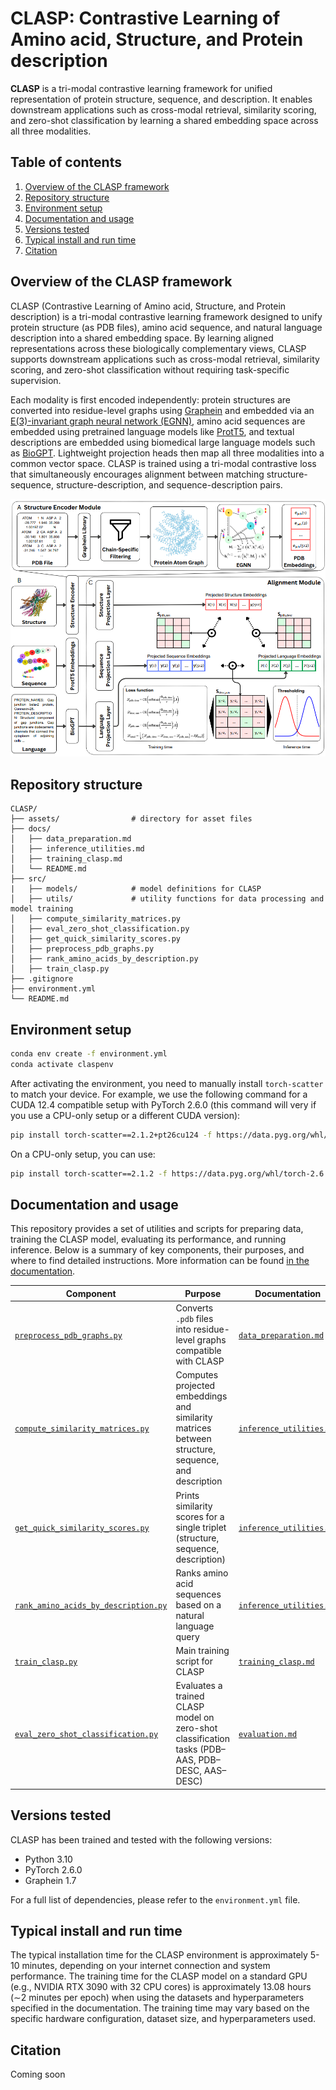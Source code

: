 # CLASP: Contrastive Learning of Amino acid, Structure, and Protein description

**CLASP** is a tri-modal contrastive learning framework for unified representation of protein structure, sequence, and description. It enables downstream applications such as cross-modal retrieval, similarity scoring, and zero-shot classification by learning a shared embedding space across all three modalities.


## Table of contents
1. [Overview of the CLASP framework](#overview-of-the-clasp-framework) 
2. [Repository structure](#repository-structure)
3. [Environment setup](#environment-setup)
4. [Documentation and usage](#documentation-and-usage)
5. [Versions tested](#versions-tested)
6. [Typical install and run time](#typical-install-and-run-time)
7. [Citation](#citation)

## Overview of the CLASP framework

CLASP (Contrastive Learning of Amino acid, Structure, and Protein description) is a tri-modal contrastive learning framework designed to unify protein structure (as PDB files), amino acid sequence, and natural language description into a shared embedding space. By learning aligned representations across these biologically complementary views, CLASP supports downstream applications such as cross-modal retrieval, similarity scoring, and zero-shot classification without requiring task-specific supervision.

Each modality is first encoded independently: protein structures are converted into residue-level graphs using [Graphein](https://graphein.ai/) and embedded via an [E(3)-invariant graph neural network (EGNN)](https://doi.org/10.48550/arXiv.2102.09844), amino acid sequences are embedded using pretrained language models like [ProtT5](https://doi.org/10.1109/TPAMI.2021.3095381), and textual descriptions are embedded using biomedical large language models such as [BioGPT](https://doi.org/10.1093/bib/bbac409). Lightweight projection heads then map all three modalities into a common vector space. CLASP is trained using a tri-modal contrastive loss that simultaneously encourages alignment between matching structure-sequence, structure-description, and sequence-description pairs. 

<p align="center">
  <img src="assets/clasp_pipeline.png" alt="CLASP Pipeline" width="720"/>
</p>



## Repository structure

```
CLASP/
├── assets/                # directory for asset files
├── docs/                 
│   ├── data_preparation.md
│   ├── inference_utilities.md
│   ├── training_clasp.md
│   └── README.md
├── src/                   
|   ├── models/            # model definitions for CLASP
│   ├── utils/             # utility functions for data processing and model training
│   ├── compute_similarity_matrices.py
│   ├── eval_zero_shot_classification.py
│   ├── get_quick_similarity_scores.py
│   ├── preprocess_pdb_graphs.py
│   ├── rank_amino_acids_by_description.py
│   ├── train_clasp.py     
├── .gitignore             
├── environment.yml       
└── README.md      
```        


## Environment setup

```bash
conda env create -f environment.yml
conda activate claspenv
```

After activating the environment, you need to manually install `torch-scatter` to match your device. For example, we use the following command for a CUDA 12.4 compatible setup with PyTorch 2.6.0 (this command will very if you use a CPU-only setup or a different CUDA version):

```bash
pip install torch-scatter==2.1.2+pt26cu124 -f https://data.pyg.org/whl/torch-2.6.0+cu124.html
```

On a CPU-only setup, you can use:

```bash
pip install torch-scatter==2.1.2 -f https://data.pyg.org/whl/torch-2.6.0+cpu.html
```

## Documentation and usage

This repository provides a set of utilities and scripts for preparing data, training the CLASP model, evaluating its performance, and running inference. Below is a summary of key components, their purposes, and where to find detailed instructions. More information can be found [in the documentation](docs/README.md).

| Component                                                                            | Purpose                                                                                            | Documentation                                           |
| ------------------------------------------------------------------------------------ | -------------------------------------------------------------------------------------------------- | ------------------------------------------------------- |
| [`preprocess_pdb_graphs.py`](src/preprocess_pdb_graphs.py)                           | Converts `.pdb` files into residue-level graphs compatible with CLASP                              | [`data_preparation.md`](docs/data_preparation.md)       |
| [`compute_similarity_matrices.py`](src/compute_similarity_matrices.py)              | Computes projected embeddings and similarity matrices between structure, sequence, and description | [`inference_utilities.md`](docs/inference_utilities.md) |
| [`get_quick_similarity_scores.py`](src/get_quick_similarity_scores.py)               | Prints similarity scores for a single triplet (structure, sequence, description)                   | [`inference_utilities.md`](docs/inference_utilities.md) |
| [`rank_amino_acids_by_description.py`](src/rank_amino_acids_by_description.py)       | Ranks amino acid sequences based on a natural language query                                       | [`inference_utilities.md`](docs/inference_utilities.md) |
| [`train_clasp.py`](src/train_clasp.py)                                               | Main training script for CLASP                                                                     | [`training_clasp.md`](docs/training_clasp.md)           |
| [`eval_zero_shot_classification.py`](src/eval_zero_shot_classification.py)           | Evaluates a trained CLASP model on zero-shot classification tasks (PDB–AAS, PDB–DESC, AAS–DESC)    | [`evaluation.md`](docs/evaluation.md)                   |

## Versions tested

CLASP has been trained and tested with the following versions:

- Python 3.10
- PyTorch 2.6.0
- Graphein 1.7

For a full list of dependencies, please refer to the `environment.yml` file.

## Typical install and run time

The typical installation time for the CLASP environment is approximately 5-10 minutes, depending on your internet connection and system performance. The training time for the CLASP model on a standard GPU (e.g., NVIDIA RTX 3090 with 32 CPU cores) is approximately 13.08 hours (∼2 minutes per epoch) when using the datasets and hyperparameters specified in the documentation. The training time may vary based on the specific hardware configuration, dataset size, and hyperparameters used.


## Citation

Coming soon

